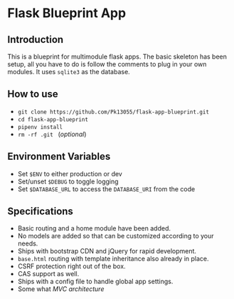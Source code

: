 # Flask Blueprint App

## Introduction

This is a blueprint for multimodule flask apps. The basic skeleton has been setup, all you have to do is follow the comments to plug in your own modules. It uses `sqlite3` as the database.

## How to use

- `git clone https://github.com/Pk13055/flask-app-blueprint.git `
- `cd flask-app-blueprint`
- `pipenv install`
- `rm -rf .git ` (_optional_)

## Environment Variables

- Set `$ENV` to either production or dev
- Set/unset `$DEBUG` to toggle logging
- Set `$DATABASE_URL` to access the `DATABASE_URI` from the code

## Specifications

- Basic routing and a home module have been added.
- No models are added so that can be customized according to your needs.
- Ships with bootstrap CDN and jQuery for rapid development.
- `base.html` routing with template inheritance also already in place. 
- CSRF protection right out of the box.
- CAS support as well.
- Ships with a config file to handle global app settings. 
- Some what _MVC architecture_
